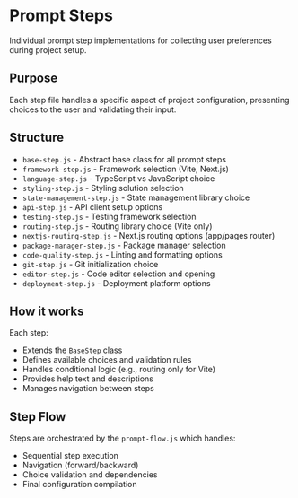 # Prompt Steps

Individual prompt step implementations for collecting user preferences during project setup.

## Purpose

Each step file handles a specific aspect of project configuration, presenting choices to the user and validating their input.

## Structure

- `base-step.js` - Abstract base class for all prompt steps
- `framework-step.js` - Framework selection (Vite, Next.js)
- `language-step.js` - TypeScript vs JavaScript choice
- `styling-step.js` - Styling solution selection
- `state-management-step.js` - State management library choice
- `api-step.js` - API client setup options
- `testing-step.js` - Testing framework selection
- `routing-step.js` - Routing library choice (Vite only)
- `nextjs-routing-step.js` - Next.js routing options (app/pages router)
- `package-manager-step.js` - Package manager selection
- `code-quality-step.js` - Linting and formatting options
- `git-step.js` - Git initialization choice
- `editor-step.js` - Code editor selection and opening
- `deployment-step.js` - Deployment platform options

## How it works

Each step:

- Extends the `BaseStep` class
- Defines available choices and validation rules
- Handles conditional logic (e.g., routing only for Vite)
- Provides help text and descriptions
- Manages navigation between steps

## Step Flow

Steps are orchestrated by the `prompt-flow.js` which handles:

- Sequential step execution
- Navigation (forward/backward)
- Choice validation and dependencies
- Final configuration compilation
